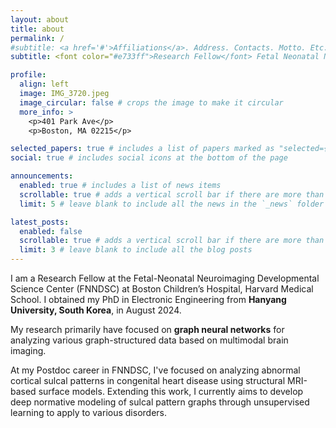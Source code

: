 ```yaml
---
layout: about
title: about
permalink: /
#subtitle: <a href='#'>Affiliations</a>. Address. Contacts. Motto. Etc.
subtitle: <font color="#e733ff">Research Fellow</font> Fetal Neonatal Neuroimage Data Science Center (<i>FNNDSC).<br>Division of Newborn Medicine, <b>Boston Children's Hospital<br>Department of Pediatrics, <b>Harvard Medical School

profile:
  align: left
  image: IMG_3720.jpeg
  image_circular: false # crops the image to make it circular
  more_info: >
    <p>401 Park Ave</p>
    <p>Boston, MA 02215</p>

selected_papers: true # includes a list of papers marked as "selected={true}"
social: true # includes social icons at the bottom of the page

announcements:
  enabled: true # includes a list of news items
  scrollable: true # adds a vertical scroll bar if there are more than 3 news items
  limit: 5 # leave blank to include all the news in the `_news` folder

latest_posts:
  enabled: false
  scrollable: true # adds a vertical scroll bar if there are more than 3 new posts items
  limit: 3 # leave blank to include all the blog posts
---
```


I am a Research Fellow at the Fetal-Neonatal Neuroimaging Developmental Science Center (FNNDSC) at Boston Children’s Hospital, Harvard Medical School. I obtained my PhD in Electronic Engineering from **Hanyang University, South Korea**, in August 2024. 

My research primarily have focused on **graph neural networks** for analyzing various graph-structured data based on multimodal brain imaging. 

At my Postdoc career in FNNDSC, I've focused on analyzing abnormal cortical sulcal patterns in congenital heart disease using structural MRI-based surface models. Extending this work, I currently aims to develop deep normative modeling of sulcal pattern graphs through unsupervised learning to apply to various disorders.
